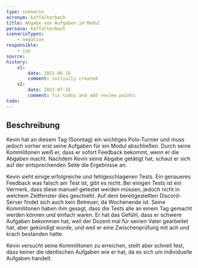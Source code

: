 ```yaml
---
type: scenario
acronym: kaffalterbach
title: Abgabe von Aufgaben im Modul
persona: kaffalterbach
scenarioTypes: 
    - negative
responsible: 
    - jsp
source: 
history:
    v1:
        date: 2021-06-16
        comment: initially created
    v2:
        date: 2021-07-25
        comment: fix todos and add review points
todo: 
---
```


## Beschreibung

Kevin hat an diesem Tag (Sonntag) ein wichtiges Polo-Turnier und muss jedoch vorher erst seine Aufgaben für ein Modul abschließen.
Durch seine Kommilitonen weiß er, dass er sofort Feedback bekommt, wenn er die Abgaben macht. 
Nachdem Kevin seine Abgabe getätigt hat, schaut er sich auf der entsprechenden Seite die Ergebnisse an.

Kevin sieht einige erfolgreiche und fehlgeschlagenen Tests. Ein genaueres Feedback was falsch am Test ist, gibt es nicht. 
Bei einigen Tests ist ein Vermerk, dass diese manuell getestet werden müssen, jedoch nicht in welchem Zeitfenster dies geschieht.
Auf dem bereitgestellten Discord-Server findet sich auch kein Betreuer, da Wochenende ist. Seine Kommilitonen haben ihm gesagt,
dass die Tests alle an einem Tag gemacht werden können und einfach waren. Er hat das Gefühl, dass er schwere Aufgaben bekommen hat,
weil der Dozent mal für seinen Vater gearbeitet hat, aber gekündigt wurde, und weil er eine Zwischenprüfung mit ach und krach bestanden hatte.

Kevin versucht seine Kommilitonen zu erreichen, stellt aber schnell fest, dass keiner die identischen Aufgaben wie er hat, da es
sich um individuelle Aufgaben handelt.
